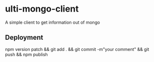 # ulti-mongo-client

A simple client to get information out of mongo

## Deployment

npm version patch && git add . && git commit -m"your comment" && git push && npm publish
